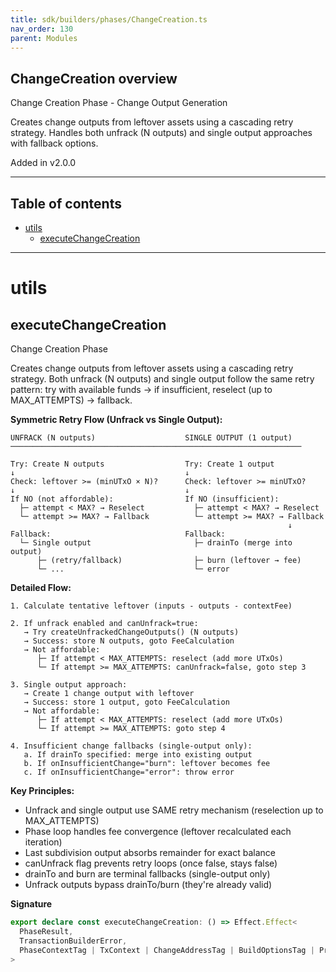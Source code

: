```yaml
---
title: sdk/builders/phases/ChangeCreation.ts
nav_order: 130
parent: Modules
---
```


## ChangeCreation overview

Change Creation Phase - Change Output Generation

Creates change outputs from leftover assets using a cascading retry strategy.
Handles both unfrack (N outputs) and single output approaches with fallback options.

Added in v2.0.0

---

<h2 class="text-delta">Table of contents</h2>

- [utils](#utils)
  - [executeChangeCreation](#executechangecreation)

---

# utils

## executeChangeCreation

Change Creation Phase

Creates change outputs from leftover assets using a cascading retry strategy.
Both unfrack (N outputs) and single output follow the same retry pattern:
try with available funds → if insufficient, reselect (up to MAX_ATTEMPTS) → fallback.

**Symmetric Retry Flow (Unfrack vs Single Output):**

```
UNFRACK (N outputs)                    SINGLE OUTPUT (1 output)
─────────────────────────────────────────────────────────────────

Try: Create N outputs                  Try: Create 1 output
↓                                      ↓
Check: leftover >= (minUTxO × N)?      Check: leftover >= minUTxO?
↓                                      ↓
If NO (not affordable):                If NO (insufficient):
  ├─ attempt < MAX? → Reselect           ├─ attempt < MAX? → Reselect
  └─ attempt >= MAX? → Fallback          └─ attempt >= MAX? → Fallback
                                                              ↓
Fallback:                              Fallback:
  └─ Single output                       ├─ drainTo (merge into output)
      ├─ (retry/fallback)                ├─ burn (leftover → fee)
      └─ ...                             └─ error
```

**Detailed Flow:**

```
1. Calculate tentative leftover (inputs - outputs - contextFee)

2. If unfrack enabled and canUnfrack=true:
   → Try createUnfrackedChangeOutputs() (N outputs)
   → Success: store N outputs, goto FeeCalculation
   → Not affordable:
      ├─ If attempt < MAX_ATTEMPTS: reselect (add more UTxOs)
      └─ If attempt >= MAX_ATTEMPTS: canUnfrack=false, goto step 3

3. Single output approach:
   → Create 1 change output with leftover
   → Success: store 1 output, goto FeeCalculation
   → Not affordable:
      ├─ If attempt < MAX_ATTEMPTS: reselect (add more UTxOs)
      └─ If attempt >= MAX_ATTEMPTS: goto step 4

4. Insufficient change fallbacks (single-output only):
   a. If drainTo specified: merge into existing output
   b. If onInsufficientChange="burn": leftover becomes fee
   c. If onInsufficientChange="error": throw error
```

**Key Principles:**

- Unfrack and single output use SAME retry mechanism (reselection up to MAX_ATTEMPTS)
- Phase loop handles fee convergence (leftover recalculated each iteration)
- Last subdivision output absorbs remainder for exact balance
- canUnfrack flag prevents retry loops (once false, stays false)
- drainTo and burn are terminal fallbacks (single-output only)
- Unfrack outputs bypass drainTo/burn (they're already valid)

**Signature**

```ts
export declare const executeChangeCreation: () => Effect.Effect<
  PhaseResult,
  TransactionBuilderError,
  PhaseContextTag | TxContext | ChangeAddressTag | BuildOptionsTag | ProtocolParametersTag | AvailableUtxosTag
>
```
